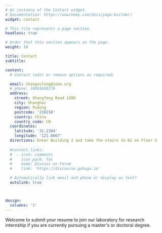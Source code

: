 ```yaml
---
# An instance of the Contact widget.
# Documentation: https://wowchemy.com/docs/page-builder/
widget: contact

# This file represents a page section.
headless: true

# Order that this section appears on the page.
weight: 10

title: Contact
subtitle:

content:
  # Contact (edit or remove options as required)

  email: zhangxulong@ieee.org
  # phone: 18501658276
  address:
    street: Shangfeng Road 1288
    city: Shanghai
    region: Pudong
    postcode: '210210'
    country: China
    country_code: CN
  coordinates:
    latitude: '31.2384'
    longitude: '121.6667'
  directions: Enter Building 2 and take the stairs to B1 on Floor 5
  
  #contact_links:
  #  - icon: comments
  #    icon_pack: fas
  #    name: Discuss on Forum
  #    link: 'https://discourse.gohugo.io'

  # Automatically link email and phone or display as text?
  autolink: true



design:
  columns: '1'
---
```


Welcome to submit your resume to join our laboratory for research internship if you are currently pursuing a master's or doctoral degree.